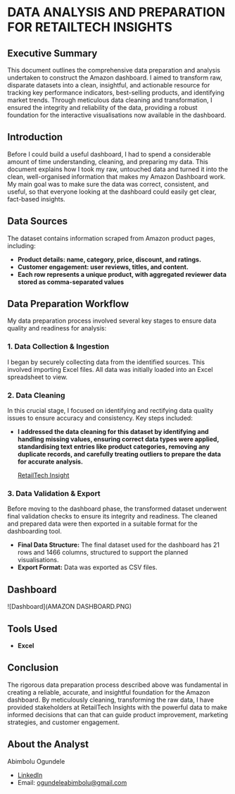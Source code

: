 # DATA ANALYSIS AND PREPARATION FOR RETAILTECH INSIGHTS

## Executive Summary

This document outlines the comprehensive data preparation and analysis undertaken to construct the Amazon dashboard. I aimed to transform raw, disparate datasets into a clean, insightful, and actionable resource for tracking key performance indicators, best-selling products, and identifying market trends. Through meticulous data cleaning and transformation, I ensured the integrity and reliability of the data, providing a robust foundation for the interactive visualisations now available in the dashboard.

## Introduction

Before I could build a useful dashboard, I had to spend a considerable amount of time understanding, cleaning, and preparing my data. This document explains how I took my raw, untouched data and turned it into the clean, well-organised information that makes my Amazon Dashboard work. My main goal was to make sure the data was correct, consistent, and useful, so that everyone looking at the dashboard could easily get clear, fact-based insights.

## Data Sources

The dataset contains information scraped from Amazon product pages, including:
* **Product details: name, category, price, discount, and ratings.**
* **Customer engagement: user reviews, titles, and content.**
* **Each row represents a unique product, with aggregated reviewer data stored as comma-separated values**
  
## Data Preparation Workflow

My data preparation process involved several key stages to ensure data quality and readiness for analysis:

### 1. Data Collection & Ingestion

I began by securely collecting data from the identified sources. This involved importing Excel files. All data was initially loaded into an Excel spreadsheet to view.

### 2. Data Cleaning

In this crucial stage, I focused on identifying and rectifying data quality issues to ensure accuracy and consistency. Key steps included:

* **I addressed the data cleaning for this dataset by identifying and handling missing values, ensuring correct data types were applied, standardising text entries like product categories, removing any duplicate records, and carefully treating outliers to prepare the data for accurate analysis.**

  [RetailTech Insight](https://github.com/Ogundele-Abimbolu/DSA-AMAZON-PROJECT/blob/main/RETAIL%20TECH%20INSIGHT.xlsx)

### 3. Data Validation & Export

Before moving to the dashboard phase, the transformed dataset underwent final validation checks to ensure its integrity and readiness. The cleaned and prepared data were then exported in a suitable format for the dashboarding tool.

* **Final Data Structure:** The final dataset used for the dashboard has 21 rows and 1466 columns, structured to support the planned visualisations.
* **Export Format:** Data was exported as CSV files.

## Dashboard
![Dashboard](AMAZON DASHBOARD.PNG)
## Tools Used

* **Excel**

## Conclusion

The rigorous data preparation process described above was fundamental in creating a reliable, accurate, and insightful foundation for the Amazon dashboard. By meticulously cleaning, transforming the raw data, I have provided stakeholders at RetailTech Insights with the powerful data to make informed decisions that can that can guide product improvement, marketing strategies, and customer engagement.

## About the Analyst

Abimbolu Ogundele

- [LinkedIn](https://www.linkedin.com/in/abimbolu-ogundele-299b71329?utm_source=share&utm_campaign=share_via&utm_content=profile&utm_medium=android_app)
- Email: [ogundeleabimbolu@gmail.com](ogundeleabimbolu@gmail.com)
